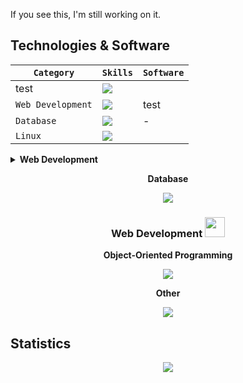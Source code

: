 If you see this, I'm still working on it.

<h2>Technologies & Software</h2>

| `Category` | `Skills` | `Software` |
| -- | -- | -- |
|test|<img src="https://skillicons.dev/icons?i=cs,java&perline=2"/>|||
|`Web Development`|<img src="https://skillicons.dev/icons?i=html,css,js,nodejs&perline=4"/>| test |
|`Database`|<img src="https://skillicons.dev/icons?i=mysql,mongodb&perline=3"/>|-|
|`Linux`|<img src="https://skillicons.dev/icons?i=bash&perline=3"/>|



<details>
<summary><b>Web Development</b></summary>
<img src="https://skillicons.dev/icons?i=html,css,js,nodejs&perline=3"/>
</details>


<div align="center">
  
  <b>Database</b>
    
  <img src="https://skillicons.dev/icons?i=mysql"/>
  
  <h3>Web Development <img height="32px" src="https://skillicons.dev/icons?i=html,css,js,nodejs"/></h3>
  
  <b>Object-Oriented Programming</b>
    
  <img src="https://skillicons.dev/icons?i=cs"/>
  
  <b>Other</b>
    
  <img src="https://skillicons.dev/icons?i=java"/>

</div>

## Statistics
<div align="center">
<img src="http://github-profile-summary-cards.vercel.app/api/cards/profile-details?username=deltagamingch&theme=tokyonight"/>
</div>
